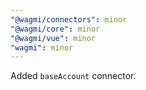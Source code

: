```yaml
---
"@wagmi/connectors": minor
"@wagmi/core": minor
"@wagmi/vue": minor
"wagmi": minor
---
```


Added `baseAccount` connector.
